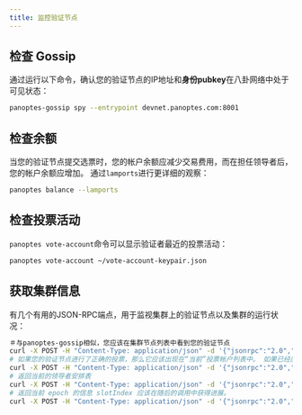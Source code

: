 ```yaml
---
title: 监控验证节点
---
```


## 检查 Gossip

通过运行以下命令，确认您的验证节点的IP地址和**身份pubkey**在八卦网络中处于可见状态：

```bash
panoptes-gossip spy --entrypoint devnet.panoptes.com:8001
```

## 检查余额

当您的验证节点提交选票时，您的帐户余额应减少交易费用，而在担任领导者后，您的帐户余额应增加。 通过`lamports`进行更详细的观察：

```bash
panoptes balance --lamports
```

## 检查投票活动

`panoptes vote-account`命令可以显示验证者最近的投票活动：

```bash
panoptes vote-account ~/vote-account-keypair.json
```

## 获取集群信息

有几个有用的JSON-RPC端点，用于监视集群上的验证节点以及集群的运行状况：

```bash
＃与panoptes-gossip相似，您应该在集群节点列表中看到您的验证节点
curl -X POST -H "Content-Type: application/json" -d '{"jsonrpc":"2.0","id":1, "method":"getClusterNodes"}' http://api.devnet.panoptes.com
# 如果您的验证节点进行了正确的投票，那么它应该出现在“当前”投票帐户列表中。 如果已经质押，那么`stake` 应当为 > 0
curl -X POST -H "Content-Type: application/json" -d '{"jsonrpc":"2.0","id":1, "method":"getVoteAccounts"}' http://api.devnet.panoptes.com
# 返回当前的领导者安排表
curl -X POST -H "Content-Type: application/json" -d '{"jsonrpc":"2.0","id":1, "method":"getLeaderSchedule"}' http://api.devnet.panoptes.com
# 返回当前 epoch 的信息 slotIndex 应该在随后的调用中获得进展。
curl -X POST -H "Content-Type: application/json" -d '{"jsonrpc":"2.0","id":1, "method":"getEpochInfo"}' http://api.devnet.panoptes.com
```
